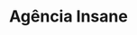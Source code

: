 ---
layout: post
type: post
title: Agência Insane
description: "Desenvolvimento da página Agência Insane com Pug e Sass."
tags: ['Front-end']
type: single
live: "http://sejainsane.com.br/"
permalink: /portfolio/:title/
---